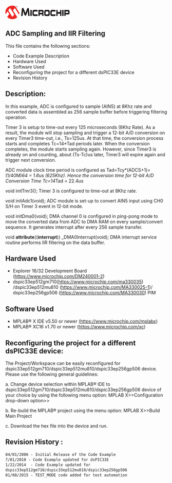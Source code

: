 ![image](../images/microchip.jpg) 

## ADC Sampling and IIR Filtering 

This file contains the following sections:
- Code Example Description
- Hardware Used
- Software Used
- Reconfiguring the project for a different dsPIC33E device
- Revision History


## Description:

In this example, ADC is configured to sample (AIN5) at 8Khz rate and converted data is assembled as 256 sample buffer before triggering filtering operation.

Timer 3 is setup to time-out every 125 microseconds (8Khz Rate). 
As a result, the module will stop sampling and trigger a 12-bit A/D conversion on every Timer3 time-out, i.e., Ts=125us. 
At that time, the conversion process starts and completes Tc=14*Tad periods later.
When the conversion completes, the module starts sampling again. However, since Timer3 
is already on and counting, about (Ts-Tc)us later, Timer3 will expire again and trigger 
next conversion. 

ADC module clock time period is configured as Tad=Tcy*(ADCS+1)= (1/40M)*64 = 1.6us (625Khz). 
Hence the conversion time for 12-bit A/D Conversion Time Tc=14*Tad = 22.4us

void initTmr3();
Timer 3 is configured to time-out at 8Khz rate. 

void initAdc1(void);
ADC module is set-up to convert AIN5 input using CH0 S/H on Timer 3 event in 12-bit mode.

void initDma0(void);
DMA channel 0 is configured in ping-pong mode to move the converted data from ADC to DMA RAM on every sample/convert sequence. 
It generates interrupt after every 256 sample transfer. 

void __attribute__((__interrupt__)) _DMA0Interrupt(void);
DMA interrupt service routine performs IIR filtering on the data buffer.


## Hardware Used

- Explorer 16/32 Development Board (https://www.microchip.com/DM240001-2)
- dspic33ep512gm710(https://www.microchip.com/ma330035) /dspic33ep512mu810 (https://www.microchip.com/MA330025-1)/ dspic33ep256gp506 (https://www.microchip.com/MA330030) PIM
	
## Software Used 

- MPLAB® X IDE v5.50 or newer (https://www.microchip.com/mplabx)
- MPLAB® XC16 v1.70 or newer (https://www.microchip.com/xc)


## Reconfiguring the project for a different dsPIC33E device:

The Project/Workspace can be easily reconfigured for dspic33ep512gm710/dspic33ep512mu810/dspic33ep256gp506 device.
Please use the following general guidelines:

a. Change device selection within MPLAB® IDE to dspic33ep512gm710/dspic33ep512mu810/dspic33ep256gp506 device of
   your choice by using the following menu option:
   MPLAB X>>Configuration drop-down option>><Listed Device Configuration>

b. Re-build the MPLAB® project using the menu option:
   MPLAB X>>Build Main Project

c. Download the hex file into the device and run.

       
## Revision History :

    04/01/2006 - Initial Release of the Code Example
	7/01/2010 - Code Example updated for dsPIC33E
	1/22/2014  - Code Example updated for dspic33ep512gm710/dspic33ep512mu810/dspic33ep256gp506
	01/08/2015 - TEST_MODE code added for test automation
